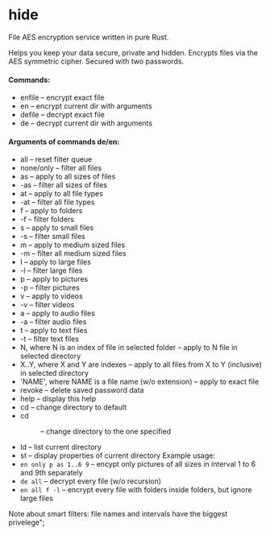 # hide
File AES encryption service written in pure Rust.

Helps you keep your data secure, private and hidden.
Encrypts files via the AES symmetric cipher.
Secured with two passwords.

#### Commands:
* enfile <path> – encrypt exact file
* en <arguments> – encrypt current dir with arguments
* defile <path> – decrypt exact file
* de <arguments> – decrypt current dir with arguments

#### Arguments of commands de/en:
* all – reset filter queue
* none/only – filter all files
* as – apply to all sizes of files
* -as – filter all sizes of files
* at – apply to all file types
* -at – filter all file types
* f – apply to folders
* -f – filter folders
* s – apply to small files
* -s – filter small files
* m – apply to medium sized files
* -m – filter all medium sized files
* l – apply to large files
* -l – filter large files
* p – apply to pictures
* -p – filter pictures
* v – apply to videos
* -v – filter videos
* a – apply to audio files
* -a – filter audio files
* t – apply to text files
* -t – filter text files
* N, where N is an index of file in selected folder – apply to N file in selected directory
* X..Y, where X and Y are indexes – apply to all files from X to Y (inclusive) in selected directory
* 'NAME', where NAME is a file name (w/o extension) – apply to exact file
* revoke – delete saved password data
* help – display this help
* cd – change directory to default
* cd <dir> – change directory to the one specified
* ld – list current directory
* st – display properties of current directory
Example usage: 
 * `en only p as 1..6 9` – encypt only pictures of all sizes in interval 1 to 6 and 9th separately
 * `de all` – decrypt every file (w/o recursion)
 * `en all f -l` – encrypt every file with folders inside folders, but ignore large files
 
Note about smart filters: file names and intervals have the biggest privelege";
